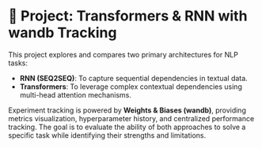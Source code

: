 # 🧠 Project: Transformers & RNN with wandb Tracking

This project explores and compares two primary architectures for NLP tasks:

- **RNN (SEQ2SEQ)**: To capture sequential dependencies in textual data.
- **Transformers**: To leverage complex contextual dependencies using multi-head attention mechanisms.

Experiment tracking is powered by **Weights & Biases (wandb)**, providing metrics visualization, hyperparameter history, and centralized performance tracking. The goal is to evaluate the ability of both approaches to solve a specific task while identifying their strengths and limitations.
